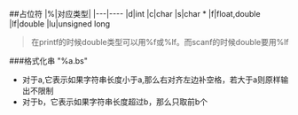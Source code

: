 ##占位符
|%|对应类型|
|---|----
|d|int
|c|char 
|s|char *
|f|float,double
|lf|double
|lu|unsigned long
>在printf的时候double类型可以用%f或%lf。而scanf的时候double要用%lf

###格式化串 "%a.bs"  
- 对于a,它表示如果字符串长度小于a,那么右对齐左边补空格，若大于a则原样输出不限制
- 对于b，它表示如果字符串长度超过b，那么只取前b个
